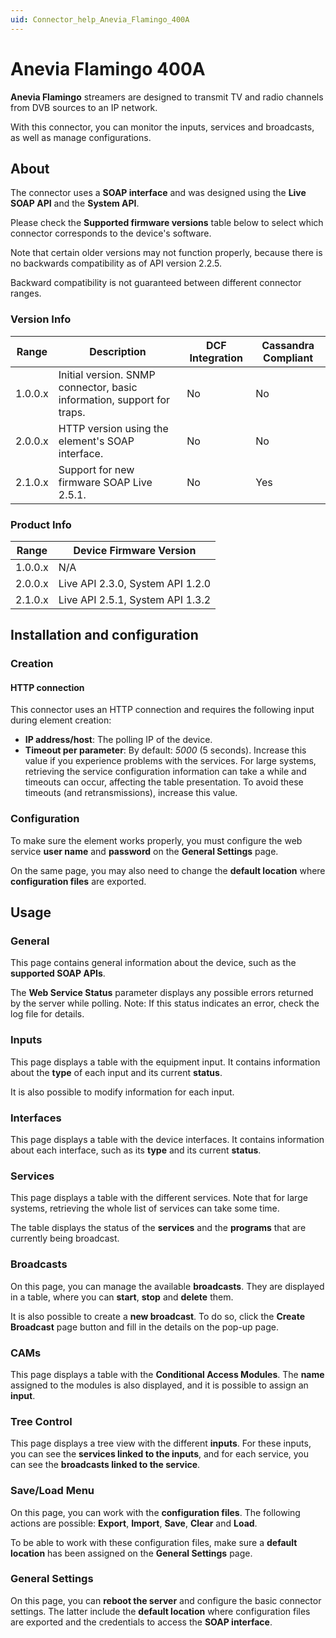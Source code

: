 ```yaml
---
uid: Connector_help_Anevia_Flamingo_400A
---
```


# Anevia Flamingo 400A

**Anevia Flamingo** streamers are designed to transmit TV and radio channels from DVB sources to an IP network.

With this connector, you can monitor the inputs, services and broadcasts, as well as manage configurations.

## About

The connector uses a **SOAP interface** and was designed using the **Live SOAP API** and the **System API**.

Please check the **Supported firmware versions** table below to select which connector corresponds to the device's software.

Note that certain older versions may not function properly, because there is no backwards compatibility as of API version 2.2.5.

Backward compatibility is not guaranteed between different connector ranges.

### Version Info

| Range   | Description                                                            | DCF Integration | Cassandra Compliant |
|---------|------------------------------------------------------------------------|-----------------|---------------------|
| 1.0.0.x | Initial version. SNMP connector, basic information, support for traps. | No              | No                  |
| 2.0.0.x | HTTP version using the element's SOAP interface.                       | No              | No                  |
| 2.1.0.x | Support for new firmware SOAP Live 2.5.1.                              | No              | Yes                 |

### Product Info

| Range     | Device Firmware Version          |
|------------------|----------------------------------|
| 1.0.0.x          | N/A                              |
| 2.0.0.x          | Live API 2.3.0, System API 1.2.0 |
| 2.1.0.x          | Live API 2.5.1, System API 1.3.2 |

## Installation and configuration

### Creation

#### HTTP connection

This connector uses an HTTP connection and requires the following input during element creation:

- **IP address/host**: The polling IP of the device.
- **Timeout per parameter**: By default: *5000* (5 seconds). Increase this value if you experience problems with the services. For large systems, retrieving the service configuration information can take a while and timeouts can occur, affecting the table presentation. To avoid these timeouts (and retransmissions), increase this value.

### Configuration

To make sure the element works properly, you must configure the web service **user name** and **password** on the **General Settings** page.

On the same page, you may also need to change the **default location** where **configuration files** are exported.

## Usage

### General

This page contains general information about the device, such as the **supported SOAP APIs**.

The **Web Service Status** parameter displays any possible errors returned by the server while polling.
Note: If this status indicates an error, check the log file for details.

### Inputs

This page displays a table with the equipment input. It contains information about the **type** of each input and its current **status**.

It is also possible to modify information for each input.

### Interfaces

This page displays a table with the device interfaces. It contains information about each interface, such as its **type** and its current **status**.

### Services

This page displays a table with the different services. Note that for large systems, retrieving the whole list of services can take some time.

The table displays the status of the **services** and the **programs** that are currently being broadcast.

### Broadcasts

On this page, you can manage the available **broadcasts**. They are displayed in a table, where you can **start**, **stop** and **delete** them.

It is also possible to create a **new broadcast**. To do so, click the **Create Broadcast** page button and fill in the details on the pop-up page.

### CAMs

This page displays a table with the **Conditional Access Modules**. The **name** assigned to the modules is also displayed, and it is possible to assign an **input**.

### Tree Control

This page displays a tree view with the different **inputs**. For these inputs, you can see the **services linked to the inputs**, and for each service, you can see the **broadcasts linked to the service**.

### Save/Load Menu

On this page, you can work with the **configuration files**. The following actions are possible: **Export**, **Import**, **Save**, **Clear** and **Load**.

To be able to work with these configuration files, make sure a **default location** has been assigned on the **General Settings** page.

### General Settings

On this page, you can **reboot the server** and configure the basic connector settings. The latter include the **default location** where configuration files are exported and the credentials to access the **SOAP interface**.
